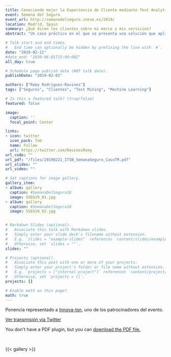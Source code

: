 ```yaml
---
title: Conociendo mejor la Experiencia de Cliente mediante Text Analytics
event: Semana del Seguro
event_url: http://semanadelseguro.inese.es/2019/
location: Madrid, Spain
summary: ¿Qué dicen los clientes sobre mi marca y mis servicios?
abstract: "Un caso práctico en el que se presenta una solución que aplica analítica de textos para entender la Voz del Cliente e incrementar la permanencia del cliente."

# Talk start and end times.
#   End time can optionally be hidden by prefixing the line with `#`.
date: "2019-02-21"
#date_end: "2030-06-01T15:00:00Z"
all_day: true

# Schedule page publish date (NOT talk date).
publishDate: "2019-02-01"

authors: ["Romy Rodríguez-Ravines"]
tags: ["Seguros", "Clientes", "Text Mining", "Machine Learning"]

# Is this a featured talk? (true/false)
featured: false

image:
  caption: ''
  focal_point: Center

links:
- icon: twitter
  icon_pack: fab
  name: Follow
  url: https://twitter.com/RavinesRomy
url_code: ""
url_pdf: "/files/20190221_ITSN_SemanaSeguro_CasoTM.pdf"
url_slides: ""
url_video: ""

# Set captions for image gallery.
gallery_item:
- album: gallery
  caption: #SemanaDelSeguro18
  image: SSEG19_01.jpg
- album: gallery
  caption: #SemanaDelSeguro18
  image: SSEG19_02.jpg


# Markdown Slides (optional).
#   Associate this talk with Markdown slides.
#   Simply enter your slide deck's filename without extension.
#   E.g. `slides = "example-slides"` references `content/slides/example-slides.md`.
#   Otherwise, set `slides = ""`.
slides: ""

# Projects (optional).
#   Associate this post with one or more of your projects.
#   Simply enter your project's folder or file name without extension.
#   E.g. `projects = ["internal-project"]` references `content/project/deep-learning/index.md`.
#   Otherwise, set `projects = []`.
projects: []

# Enable math on this page?
math: true
---
```


Ponencia representado a [Innova-tsn](https://www.innova-tsn.com/), uno de los patrocinadores del evento.

[Ver transmisión via Twitter](https://twitter.com/innovatsn/status/1098538366595985409)


<object data="/files/20190221_ITSN_SemanaSeguro_CasoTM.pdf" type="application/pdf"
        width="800" height="500" typemustmatch>
  <p>You don't have a PDF plugin, but you can <a href="/files/20190221_ITSN_SemanaSeguro_CasoTM.pdf">download the PDF file.</a></p>
</object>

<br>

{{< gallery >}}

<br>